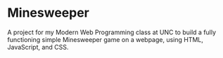 # Minesweeper
A project for my Modern Web Programming class at UNC to build a fully functioning simple Minesweeper game on a webpage, using HTML, JavaScript, and CSS.
